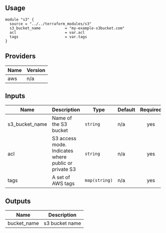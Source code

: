 ## Usage

```
module "s3" {
  source = "../../terraform_modules/s3"
  s3_bucket_name           = "my-example-s3bucket.com"
  acl                      = var.acl
  tags                     = var.tags
}
```
## Providers

| Name | Version |
|------|---------|
| aws | n/a |

## Inputs

| Name | Description | Type | Default | Required |
|------|-------------|------|---------|:--------:|
| s3\_bucket\_name | Name of the S3 bucket | `string` | n/a | yes |
| acl | S3 access mode. Indicates where public or private S3 | `string` | n/a | yes |
| tags | A set of AWS tags | `map(string)` | n/a | yes |

## Outputs

| Name | Description |
|------|-------------|
| bucket\_name |s3 bucket name |
